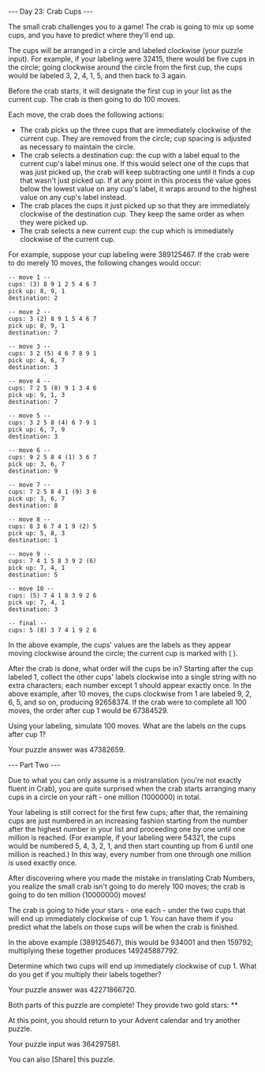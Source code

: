 --- Day 23: Crab Cups ---

The small crab challenges you to a game! The crab is going to mix up some cups, and you have to predict where they'll
end up.

The cups will be arranged in a circle and labeled clockwise (your puzzle input). For example, if your labeling were
32415, there would be five cups in the circle; going clockwise around the circle from the first cup, the cups would be
labeled 3, 2, 4, 1, 5, and then back to 3 again.

Before the crab starts, it will designate the first cup in your list as the current cup. The crab is then going to do
100 moves.

Each move, the crab does the following actions:

- The crab picks up the three cups that are immediately clockwise of the current cup. They are removed from the circle;
  cup spacing is adjusted as necessary to maintain the circle.
- The crab selects a destination cup: the cup with a label equal to the current cup's label minus one. If this would
  select one of the cups that was just picked up, the crab will keep subtracting one until it finds a cup that wasn't
  just picked up. If at any point in this process the value goes below the lowest value on any cup's label, it wraps
  around to the highest value on any cup's label instead.
- The crab places the cups it just picked up so that they are immediately clockwise of the destination cup. They keep
  the same order as when they were picked up.
- The crab selects a new current cup: the cup which is immediately clockwise of the current cup.

For example, suppose your cup labeling were 389125467. If the crab were to do merely 10 moves, the following changes
would occur:

```
-- move 1 --
cups: (3) 8 9 1 2 5 4 6 7
pick up: 8, 9, 1
destination: 2

-- move 2 --
cups: 3 (2) 8 9 1 5 4 6 7
pick up: 8, 9, 1
destination: 7

-- move 3 --
cups: 3 2 (5) 4 6 7 8 9 1
pick up: 4, 6, 7
destination: 3

-- move 4 --
cups: 7 2 5 (8) 9 1 3 4 6
pick up: 9, 1, 3
destination: 7

-- move 5 --
cups: 3 2 5 8 (4) 6 7 9 1
pick up: 6, 7, 9
destination: 3

-- move 6 --
cups: 9 2 5 8 4 (1) 3 6 7
pick up: 3, 6, 7
destination: 9

-- move 7 --
cups: 7 2 5 8 4 1 (9) 3 6
pick up: 3, 6, 7
destination: 8

-- move 8 --
cups: 8 3 6 7 4 1 9 (2) 5
pick up: 5, 8, 3
destination: 1

-- move 9 --
cups: 7 4 1 5 8 3 9 2 (6)
pick up: 7, 4, 1
destination: 5

-- move 10 --
cups: (5) 7 4 1 8 3 9 2 6
pick up: 7, 4, 1
destination: 3

-- final --
cups: 5 (8) 3 7 4 1 9 2 6
```

In the above example, the cups' values are the labels as they appear moving clockwise around the circle; the current cup
is marked with ( ).

After the crab is done, what order will the cups be in? Starting after the cup labeled 1, collect the other cups' labels
clockwise into a single string with no extra characters; each number except 1 should appear exactly once. In the above
example, after 10 moves, the cups clockwise from 1 are labeled 9, 2, 6, 5, and so on, producing 92658374. If the crab
were to complete all 100 moves, the order after cup 1 would be 67384529.

Using your labeling, simulate 100 moves. What are the labels on the cups after cup 1?

Your puzzle answer was 47382659.

--- Part Two ---

Due to what you can only assume is a mistranslation (you're not exactly fluent in Crab), you are quite surprised when
the crab starts arranging many cups in a circle on your raft - one million (1000000) in total.

Your labeling is still correct for the first few cups; after that, the remaining cups are just numbered in an increasing
fashion starting from the number after the highest number in your list and proceeding one by one until one million is
reached. (For example, if your labeling were 54321, the cups would be numbered 5, 4, 3, 2, 1, and then start counting up
from 6 until one million is reached.) In this way, every number from one through one million is used exactly once.

After discovering where you made the mistake in translating Crab Numbers, you realize the small crab isn't going to do
merely 100 moves; the crab is going to do ten million (10000000) moves!

The crab is going to hide your stars - one each - under the two cups that will end up immediately clockwise of cup 1.
You can have them if you predict what the labels on those cups will be when the crab is finished.

In the above example (389125467), this would be 934001 and then 159792; multiplying these together produces 149245887792.

Determine which two cups will end up immediately clockwise of cup 1. What do you get if you multiply their labels
together?

Your puzzle answer was 42271866720.

Both parts of this puzzle are complete! They provide two gold stars: \*\*

At this point, you should return to your Advent calendar and try another puzzle.

Your puzzle input was 364297581.

You can also [Share] this puzzle.
